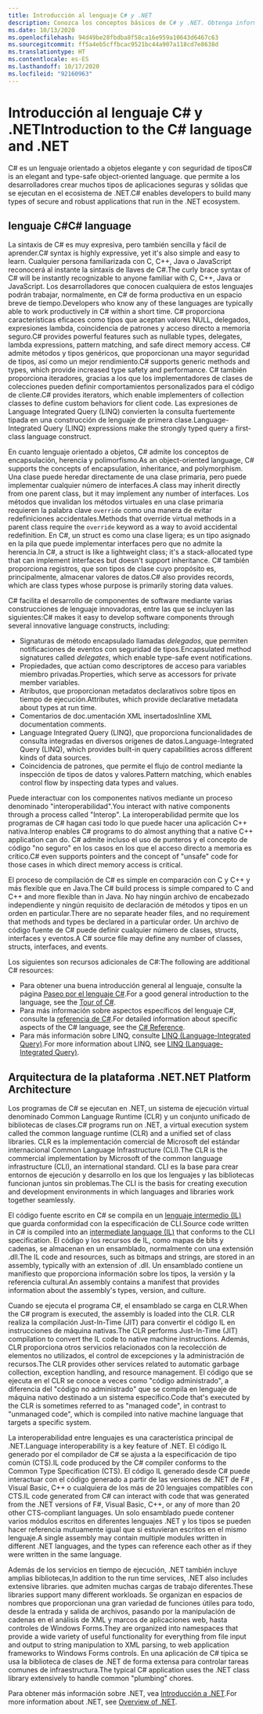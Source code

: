 ```yaml
---
title: Introducción al lenguaje C# y .NET
description: Conozca los conceptos básicos de C# y .NET. Obtenga información general sobre el lenguaje C# y el ecosistema .NET.
ms.date: 10/13/2020
ms.openlocfilehash: 94d49be28fbdba8f58ca16e959a10643d6467c63
ms.sourcegitcommit: ff5a4eb5cffbcac9521bc44a907a118cd7e8638d
ms.translationtype: HT
ms.contentlocale: es-ES
ms.lasthandoff: 10/17/2020
ms.locfileid: "92160963"
---
```

# <a name="introduction-to-the-c-language-and-net"></a><span data-ttu-id="daee7-104">Introducción al lenguaje C# y .NET</span><span class="sxs-lookup"><span data-stu-id="daee7-104">Introduction to the C# language and .NET</span></span>

<span data-ttu-id="daee7-105">C# es un lenguaje orientado a objetos elegante y con seguridad de tipos</span><span class="sxs-lookup"><span data-stu-id="daee7-105">C# is an elegant and type-safe object-oriented language.</span></span> <span data-ttu-id="daee7-106">que permite a los desarrolladores crear muchos tipos de aplicaciones seguras y sólidas que se ejecutan en el ecosistema de .NET.</span><span class="sxs-lookup"><span data-stu-id="daee7-106">C# enables developers to build many types of secure and robust applications that run in the .NET ecosystem.</span></span>

## <a name="c-language"></a><span data-ttu-id="daee7-107">lenguaje C#</span><span class="sxs-lookup"><span data-stu-id="daee7-107">C# language</span></span>

<span data-ttu-id="daee7-108">La sintaxis de C# es muy expresiva, pero también sencilla y fácil de aprender.</span><span class="sxs-lookup"><span data-stu-id="daee7-108">C# syntax is highly expressive, yet it's also simple and easy to learn.</span></span> <span data-ttu-id="daee7-109">Cualquier persona familiarizada con C, C++, Java o JavaScript reconocerá al instante la sintaxis de llaves de C#.</span><span class="sxs-lookup"><span data-stu-id="daee7-109">The curly brace syntax of C# will be instantly recognizable to anyone familiar with C, C++, Java or JavaScript.</span></span> <span data-ttu-id="daee7-110">Los desarrolladores que conocen cualquiera de estos lenguajes podrán trabajar, normalmente, en C# de forma productiva en un espacio breve de tiempo.</span><span class="sxs-lookup"><span data-stu-id="daee7-110">Developers who know any of these languages are typically able to work productively in C# within a short time.</span></span> <span data-ttu-id="daee7-111">C# proporciona características eficaces como tipos que aceptan valores NULL, delegados, expresiones lambda, coincidencia de patrones y acceso directo a memoria seguro.</span><span class="sxs-lookup"><span data-stu-id="daee7-111">C# provides powerful features such as nullable types, delegates, lambda expressions, pattern matching, and safe direct memory access.</span></span> <span data-ttu-id="daee7-112">C# admite métodos y tipos genéricos, que proporcionan una mayor seguridad de tipos, así como un mejor rendimiento.</span><span class="sxs-lookup"><span data-stu-id="daee7-112">C# supports generic methods and types, which provide increased type safety and performance.</span></span> <span data-ttu-id="daee7-113">C# también proporciona iteradores, gracias a los que los implementadores de clases de colecciones pueden definir comportamientos personalizados para el código de cliente.</span><span class="sxs-lookup"><span data-stu-id="daee7-113">C# provides iterators, which enable implementers of collection classes to define custom behaviors for client code.</span></span> <span data-ttu-id="daee7-114">Las expresiones de Language Integrated Query (LINQ) convierten la consulta fuertemente tipada en una construcción de lenguaje de primera clase.</span><span class="sxs-lookup"><span data-stu-id="daee7-114">Language-Integrated Query (LINQ) expressions make the strongly typed query a first-class language construct.</span></span>

<span data-ttu-id="daee7-115">En cuanto lenguaje orientado a objetos, C# admite los conceptos de encapsulación, herencia y polimorfismo.</span><span class="sxs-lookup"><span data-stu-id="daee7-115">As an object-oriented language, C# supports the concepts of encapsulation, inheritance, and polymorphism.</span></span> <span data-ttu-id="daee7-116">Una clase puede heredar directamente de una clase primaria, pero puede implementar cualquier número de interfaces.</span><span class="sxs-lookup"><span data-stu-id="daee7-116">A class may inherit directly from one parent class, but it may implement any number of interfaces.</span></span> <span data-ttu-id="daee7-117">Los métodos que invalidan los métodos virtuales en una clase primaria requieren la palabra clave `override` como una manera de evitar redefiniciones accidentales.</span><span class="sxs-lookup"><span data-stu-id="daee7-117">Methods that override virtual methods in a parent class require the `override` keyword as a way to avoid accidental redefinition.</span></span> <span data-ttu-id="daee7-118">En C#, un struct es como una clase ligera; es un tipo asignado en la pila que puede implementar interfaces pero que no admite la herencia.</span><span class="sxs-lookup"><span data-stu-id="daee7-118">In C#, a struct is like a lightweight class; it's a stack-allocated type that can implement interfaces but doesn't support inheritance.</span></span> <span data-ttu-id="daee7-119">C# también proporciona registros, que son tipos de clase cuyo propósito es, principalmente, almacenar valores de datos.</span><span class="sxs-lookup"><span data-stu-id="daee7-119">C# also provides records, which are class types whose purpose is primarily storing data values.</span></span>

<span data-ttu-id="daee7-120">C# facilita el desarrollo de componentes de software mediante varias construcciones de lenguaje innovadoras, entre las que se incluyen las siguientes:</span><span class="sxs-lookup"><span data-stu-id="daee7-120">C# makes it easy to develop software components through several innovative language constructs, including:</span></span>

- <span data-ttu-id="daee7-121">Signaturas de método encapsulado llamadas *delegados*, que permiten notificaciones de eventos con seguridad de tipos.</span><span class="sxs-lookup"><span data-stu-id="daee7-121">Encapsulated method signatures called *delegates*, which enable type-safe event notifications.</span></span>
- <span data-ttu-id="daee7-122">Propiedades, que actúan como descriptores de acceso para variables miembro privadas.</span><span class="sxs-lookup"><span data-stu-id="daee7-122">Properties, which serve as accessors for private member variables.</span></span>
- <span data-ttu-id="daee7-123">Atributos, que proporcionan metadatos declarativos sobre tipos en tiempo de ejecución.</span><span class="sxs-lookup"><span data-stu-id="daee7-123">Attributes, which provide declarative metadata about types at run time.</span></span>
- <span data-ttu-id="daee7-124">Comentarios de doc.umentación XML insertados</span><span class="sxs-lookup"><span data-stu-id="daee7-124">Inline XML documentation comments.</span></span>
- <span data-ttu-id="daee7-125">Language Integrated Query (LINQ), que proporciona funcionalidades de consulta integradas en diversos orígenes de datos.</span><span class="sxs-lookup"><span data-stu-id="daee7-125">Language-Integrated Query (LINQ), which provides built-in query capabilities across different kinds of data sources.</span></span>
- <span data-ttu-id="daee7-126">Coincidencia de patrones, que permite el flujo de control mediante la inspección de tipos de datos y valores.</span><span class="sxs-lookup"><span data-stu-id="daee7-126">Pattern matching, which enables control flow by inspecting data types and values.</span></span>

<span data-ttu-id="daee7-127">Puede interactuar con los componentes nativos mediante un proceso denominado "interoperabilidad".</span><span class="sxs-lookup"><span data-stu-id="daee7-127">You interact with native components through a process called "Interop".</span></span> <span data-ttu-id="daee7-128">La interoperabilidad permite que los programas de C# hagan casi todo lo que puede hacer una aplicación C++ nativa.</span><span class="sxs-lookup"><span data-stu-id="daee7-128">Interop enables C# programs to do almost anything that a native C++ application can do.</span></span> <span data-ttu-id="daee7-129">C# admite incluso el uso de punteros y el concepto de código "no seguro" en los casos en los que el acceso directo a memoria es crítico.</span><span class="sxs-lookup"><span data-stu-id="daee7-129">C# even supports pointers and the concept of "unsafe" code for those cases in which direct memory access is critical.</span></span>

<span data-ttu-id="daee7-130">El proceso de compilación de C# es simple en comparación con C y C++ y más flexible que en Java.</span><span class="sxs-lookup"><span data-stu-id="daee7-130">The C# build process is simple compared to C and C++ and more flexible than in Java.</span></span> <span data-ttu-id="daee7-131">No hay ningún archivo de encabezado independiente y ningún requisito de declaración de métodos y tipos en un orden en particular.</span><span class="sxs-lookup"><span data-stu-id="daee7-131">There are no separate header files, and no requirement that methods and types be declared in a particular order.</span></span> <span data-ttu-id="daee7-132">Un archivo de código fuente de C# puede definir cualquier número de clases, structs, interfaces y eventos.</span><span class="sxs-lookup"><span data-stu-id="daee7-132">A C# source file may define any number of classes, structs, interfaces, and events.</span></span>

<span data-ttu-id="daee7-133">Los siguientes son recursos adicionales de C#:</span><span class="sxs-lookup"><span data-stu-id="daee7-133">The following are additional C# resources:</span></span>

- <span data-ttu-id="daee7-134">Para obtener una buena introducción general al lenguaje, consulte la página [Paseo por el lenguaje C#](../tour-of-csharp/index.md).</span><span class="sxs-lookup"><span data-stu-id="daee7-134">For a good general introduction to the language, see the [Tour of C#](../tour-of-csharp/index.md).</span></span>
- <span data-ttu-id="daee7-135">Para más información sobre aspectos específicos del lenguaje C#, consulte la [referencia de C#](../language-reference/index.md).</span><span class="sxs-lookup"><span data-stu-id="daee7-135">For detailed information about specific aspects of the C# language, see the [C# Reference](../language-reference/index.md).</span></span>
- <span data-ttu-id="daee7-136">Para más información sobre LINQ, consulte [LINQ (Language-Integrated Query)](../programming-guide/concepts/linq/index.md).</span><span class="sxs-lookup"><span data-stu-id="daee7-136">For more information about LINQ, see [LINQ (Language-Integrated Query)](../programming-guide/concepts/linq/index.md).</span></span>

## <a name="net-platform-architecture"></a><span data-ttu-id="daee7-137">Arquitectura de la plataforma .NET</span><span class="sxs-lookup"><span data-stu-id="daee7-137">.NET Platform Architecture</span></span>

<span data-ttu-id="daee7-138">Los programas de C# se ejecutan en .NET, un sistema de ejecución virtual denominado Common Language Runtime (CLR) y un conjunto unificado de bibliotecas de clases.</span><span class="sxs-lookup"><span data-stu-id="daee7-138">C# programs run on .NET, a virtual execution system called the common language runtime (CLR) and a unified set of class libraries.</span></span> <span data-ttu-id="daee7-139">CLR es la implementación comercial de Microsoft del estándar internacional Common Language Infrastructure (CLI).</span><span class="sxs-lookup"><span data-stu-id="daee7-139">The CLR is the commercial implementation by Microsoft of the common language infrastructure (CLI), an international standard.</span></span> <span data-ttu-id="daee7-140">CLI es la base para crear entornos de ejecución y desarrollo en los que los lenguajes y las bibliotecas funcionan juntos sin problemas.</span><span class="sxs-lookup"><span data-stu-id="daee7-140">The CLI is the basis for creating execution and development environments in which languages and libraries work together seamlessly.</span></span>

<span data-ttu-id="daee7-141">El código fuente escrito en C# se compila en un [lenguaje intermedio (IL)](../../standard/managed-code.md) que guarda conformidad con la especificación de CLI.</span><span class="sxs-lookup"><span data-stu-id="daee7-141">Source code written in C# is compiled into an [intermediate language (IL)](../../standard/managed-code.md) that conforms to the CLI specification.</span></span> <span data-ttu-id="daee7-142">El código y los recursos de IL, como mapas de bits y cadenas, se almacenan en un ensamblado, normalmente con una extensión .dll.</span><span class="sxs-lookup"><span data-stu-id="daee7-142">The IL code and resources, such as bitmaps and strings, are stored in an assembly, typically with an extension of .dll.</span></span> <span data-ttu-id="daee7-143">Un ensamblado contiene un manifiesto que proporciona información sobre los tipos, la versión y la referencia cultural.</span><span class="sxs-lookup"><span data-stu-id="daee7-143">An assembly contains a manifest that provides information about the assembly's types, version, and culture.</span></span>

<span data-ttu-id="daee7-144">Cuando se ejecuta el programa C#, el ensamblado se carga en CLR.</span><span class="sxs-lookup"><span data-stu-id="daee7-144">When the C# program is executed, the assembly is loaded into the CLR.</span></span> <span data-ttu-id="daee7-145">CLR realiza la compilación Just-In-Time (JIT) para convertir el código IL en instrucciones de máquina nativas.</span><span class="sxs-lookup"><span data-stu-id="daee7-145">The CLR performs Just-In-Time (JIT) compilation to convert the IL code to native machine instructions.</span></span> <span data-ttu-id="daee7-146">Además, CLR proporciona otros servicios relacionados con la recolección de elementos no utilizados, el control de excepciones y la administración de recursos.</span><span class="sxs-lookup"><span data-stu-id="daee7-146">The CLR provides other services related to automatic garbage collection, exception handling, and resource management.</span></span> <span data-ttu-id="daee7-147">El código que se ejecuta en el CLR se conoce a veces como "código administrado", a diferencia del "código no administrado" que se compila en lenguaje de máquina nativo destinado a un sistema específico.</span><span class="sxs-lookup"><span data-stu-id="daee7-147">Code that's executed by the CLR is sometimes referred to as "managed code", in contrast to "unmanaged code", which is compiled into native machine language that targets a specific system.</span></span>

<span data-ttu-id="daee7-148">La interoperabilidad entre lenguajes es una característica principal de .NET.</span><span class="sxs-lookup"><span data-stu-id="daee7-148">Language interoperability is a key feature of .NET.</span></span> <span data-ttu-id="daee7-149">El código IL generado por el compilador de C# se ajusta a la especificación de tipo común (CTS).</span><span class="sxs-lookup"><span data-stu-id="daee7-149">IL code produced by the C# compiler conforms to the Common Type Specification (CTS).</span></span> <span data-ttu-id="daee7-150">El código IL generado desde C# puede interactuar con el código generado a partir de las versiones de .NET de F# , Visual Basic, C++ o cualquiera de los más de 20 lenguajes compatibles con CTS.</span><span class="sxs-lookup"><span data-stu-id="daee7-150">IL code generated from C# can interact with code that was generated from the .NET versions of F#, Visual Basic, C++, or any of more than 20 other CTS-compliant languages.</span></span> <span data-ttu-id="daee7-151">Un solo ensamblado puede contener varios módulos escritos en diferentes lenguajes .NET y los tipos se pueden hacer referencia mutuamente igual que si estuvieran escritos en el mismo lenguaje.</span><span class="sxs-lookup"><span data-stu-id="daee7-151">A single assembly may contain multiple modules written in different .NET languages, and the types can reference each other as if they were written in the same language.</span></span>

<span data-ttu-id="daee7-152">Además de los servicios en tiempo de ejecución, .NET también incluye amplias bibliotecas,</span><span class="sxs-lookup"><span data-stu-id="daee7-152">In addition to the run time services, .NET also includes extensive libraries.</span></span> <span data-ttu-id="daee7-153">que admiten muchas cargas de trabajo diferentes.</span><span class="sxs-lookup"><span data-stu-id="daee7-153">These libraries support many different workloads.</span></span> <span data-ttu-id="daee7-154">Se organizan en espacios de nombres que proporcionan una gran variedad de funciones útiles para todo, desde la entrada y salida de archivos, pasando por la manipulación de cadenas en el análisis de XML y marcos de aplicaciones web, hasta controles de Windows Forms.</span><span class="sxs-lookup"><span data-stu-id="daee7-154">They are organized into namespaces that provide a wide variety of useful functionality for everything from file input and output to string manipulation to XML parsing, to web application frameworks to Windows Forms controls.</span></span> <span data-ttu-id="daee7-155">En una aplicación de C# típica se usa la biblioteca de clases de .NET de forma extensa para controlar tareas comunes de infraestructura.</span><span class="sxs-lookup"><span data-stu-id="daee7-155">The typical C# application uses the .NET class library extensively to handle common "plumbing" chores.</span></span>

<span data-ttu-id="daee7-156">Para obtener más información sobre .NET, vea [Introducción a .NET](../../core/introduction.md).</span><span class="sxs-lookup"><span data-stu-id="daee7-156">For more information about .NET, see [Overview of .NET](../../core/introduction.md).</span></span>
